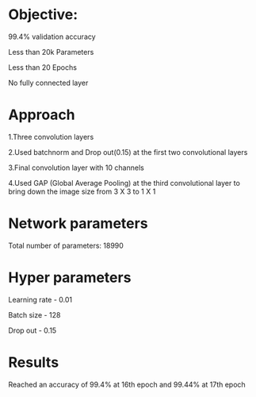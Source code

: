 # Objective:

99.4% validation accuracy

Less than 20k Parameters

Less than 20 Epochs

No fully connected layer


# Approach

1.Three convolution layers

2.Used batchnorm and Drop out(0.15) at the first two convolutional layers

3.Final convolution layer with 10 channels

4.Used GAP (Global Average Pooling) at the third convolutional layer to bring down the image size from 3 X 3 to 1 X 1


# Network parameters

Total number of parameters: 18990


# Hyper parameters

Learning rate - 0.01

Batch size - 128

Drop out - 0.15


# Results

Reached an accuracy of 99.4% at 16th epoch and 99.44% at 17th epoch
